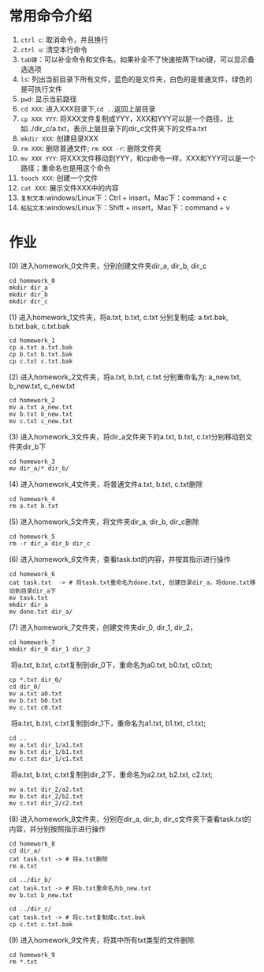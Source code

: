 # 常用命令介绍

1. `ctrl c`: 取消命令，并且换行
2. `ctrl u`: 清空本行命令
3. `tab键`：可以补全命令和文件名，如果补全不了快速按两下tab键，可以显示备选选项
4. `ls`: 列出当前目录下所有文件，蓝色的是文件夹，白色的是普通文件，绿色的是可执行文件
5. `pwd`: 显示当前路径
6. `cd XXX`: 进入XXX目录下,` cd .. `返回上层目录
7. `cp XXX YYY`: 将XXX文件复制成YYY，XXX和YYY可以是一个路径，比如../dir_c/a.txt，表示上层目录下的dir_c文件夹下的文件a.txt
8. `mkdir XXX`: 创建目录XXX
9. `rm XXX`: 删除普通文件;  `rm XXX -r`: 删除文件夹
10. `mv XXX YYY`: 将XXX文件移动到YYY，和cp命令一样，XXX和YYY可以是一个路径；重命名也是用这个命令
11. `touch XXX`: 创建一个文件
12. `cat XXX`: 展示文件XXX中的内容
13. `复制文本`:windows/Linux下：Ctrl + insert，Mac下：command + c
14. `粘贴文本`:windows/Linux下：Shift + insert，Mac下：command + v

# 作业

(0) 进入homework_0文件夹，分别创建文件夹dir_a, dir_b, dir_c

```
cd homework_0
mkdir dir_a
mkdir dir_b
mkdir dir_c
```

(1) 进入homework_1文件夹，将a.txt, b.txt, c.txt 分别复制成: a.txt.bak, b.txt.bak, c.txt.bak

```
cd homework_1
cp a.txt a.txt.bak
cp b.txt b.txt.bak
cp c.txt c.txt.bak
```

(2) 进入homework_2文件夹，将a.txt, b.txt, c.txt 分别重命名为: a_new.txt, b_new.txt, c_new.txt

```
cd homework_2
mv a.txt a_new.txt
mv b.txt b_new.txt
mv c.txt c_new.txt
```

(3) 进入homework_3文件夹，将dir_a文件夹下的a.txt, b.txt, c.txt分别移动到文件夹dir_b下

```
cd homework_3
mv dir_a/* dir_b/
```

(4) 进入homework_4文件夹，将普通文件a.txt, b.txt, c.txt删除

```
cd homework_4
rm a.txt b.txt
```

(5) 进入homework_5文件夹，将文件夹dir_a, dir_b, dir_c删除

```
cd homework_5
rm -r dir_a dir_b dir_c
```

(6) 进入homework_6文件夹，查看task.txt的内容，并按其指示进行操作

```
cd homework_6
cat task.txt  -> # 将task.txt重命名为done.txt, 创建目录dir_a，将done.txt移动到目录dir_a下
mv task.txt
mkdir dir_a
mv done.txt dir_a/
```

(7) 进入homework_7文件夹，创建文件夹dir_0, dir_1, dir_2，

```
cd homework_7
mkdir dir_0 dir_1 dir_2
```

​    将a.txt, b.txt, c.txt复制到dir_0下，重命名为a0.txt, b0.txt, c0.txt;

```
cp *.txt dir_0/
cd dir_0/
mv a.txt a0.txt
mv b.txt b0.txt
mv c.txt c0.txt
```

​    将a.txt, b.txt, c.txt复制到dir_1下，重命名为a1.txt, b1.txt, c1.txt;

```
cd ..
mv a.txt dir_1/a1.txt
mv b.txt dir_1/b1.txt
mv c.txt dir_1/c1.txt
```

​    将a.txt, b.txt, c.txt复制到dir_2下，重命名为a2.txt, b2.txt, c2.txt;

```
mv a.txt dir_2/a2.txt
mv b.txt dir_2/b2.txt
mv c.txt dir_2/c2.txt
```

(8) 进入homework_8文件夹，分别在dir_a, dir_b, dir_c文件夹下查看task.txt的内容，并分别按照指示进行操作

```
cd homework_8
cd dir_a/
cat task.txt -> # 将a.txt删除
rm a.txt
```

```
cd ../dir_b/
cat task.txt -> # 将b.txt重命名为b_new.txt
mv b.txt b_new.txt
```

```
cd ../dir_c/
cat task.txt -> # 将c.txt复制成c.txt.bak
cp c.txt c.txt.bak
```

(9) 进入homework_9文件夹，将其中所有txt类型的文件删除

```
cd homework_9
rm *.txt
```

